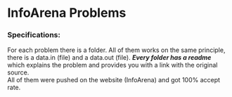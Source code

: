 # InfoArena Problems

### Specifications: 
For each problem there is a folder. All of them works on the same principle, there is a data.in (file) and a data.out (file). ***Every folder has a readme*** which explains the problem and provides you with a link with the original source.  
All of them were pushed on the website (InfoArena) and got 100% accept rate.